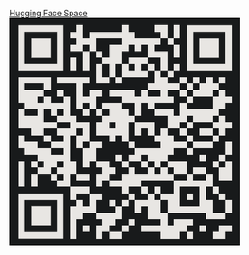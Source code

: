 [Hugging Face Space](https://huggingface.co/spaces/traversaal-ai-hackathon/TraverGo)
![README](./qrcode.png)

